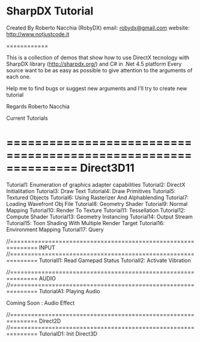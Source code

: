 SharpDX Tutorial
============
Created By Roberto Nacchia (RobyDX)
email: robydx@gmail.com
website: http://www.notjustcode.it

============

This is a collection of demos that show how to use DirectX tecnology with SharpDX library (http://sharpdx.org/) and C# in .Net 4.5 platform 
Every source want to be as easy as possible to give attention to the arguments of each one.

Help me to find bugs or suggest new arguments and I'll try to create new tutorial

Regards
Roberto Nacchia

Current Tutorials

==============================================================
Direct3D11
==============================================================
 Tutorial1: Enumeration of graphics adapter capabilities 
 Tutorial2: DirectX Initialitation
 Tutorial3: Draw Text
 Tutorial4: Draw Primitives
 Tutorial5: Textured Objects
 Tutorial6: Using Rasterizer And Alphablending
 Tutorial7: Loading Wavefront Obj File
 Tutorial8: Geometry Shader
 Tutorial9: Normal Mapping
Tutorial10: Render To Texture
Tutorial11: Tessellation
Tutorial12: Compute Shader
Tutorial13: Geometry Instancing
Tutorial14: Output Stream
Tutorial15: Toon Shading With Multiple Render Target
Tutorial16: Environment Mapping
Tutorial17: Query

//==============================================================
INPUT
//==============================================================
TutorialI1: Read Gamepad Status
TutorialI2: Activate Vibration

//==============================================================
AUDIO
//==============================================================
TutorialA1: Playing Audio

Coming Soon
: Audio Effect

//==============================================================
Direct2D
//==============================================================
TutorialD1: Init Direct3D

